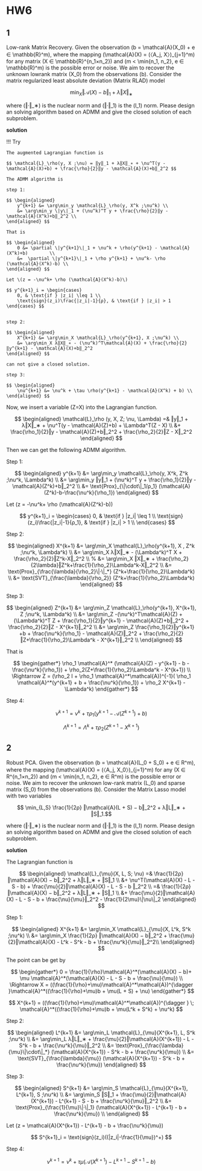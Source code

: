 # HW6

## 1

Low-rank Matrix Recovery. 
Given the observation \(b = \mathcal{A}(X_0) + e ∈ \mathbb{R}^m\), where the mapping \(\mathcal{A}(X) = (〈A_j, X〉)_{j=1}^m\) for any matrix \(X ∈ \mathbb{R}^{n_1×n_2}\) and \(m < \min\{n_1, n_2\}, e ∈ \mathbb{R}^m\) is the possible error or noise. 
We aim to recover the unknown lowrank matrix \(X_0\) from the observations \(b\). Consider the matrix regularized least absolute deviation (Matrix RLAD) model 

$$ \min_X ‖\mathcal{A}(X) − b‖_1 + λ‖X‖_∗ $$

where \(‖·‖_∗\) is the nuclear norm and \(‖·‖_1\) is the \(l_1\) norm.
Please design an solving algorithm based on ADMM and give the closed solution of each subproblem.



**solution**

!!! Try

    The augmented Lagrangian function is

    $$ \mathcal{L}_\rho(y, X ;\nu) = ‖y‖_1 + λ‖X‖_∗ + \nu^T(y - \mathcal{A}(X)+b) + \frac{\rho}{2}‖y - \mathcal{A}(X)+b‖_2^2 $$

    The ADMM algorithm is

    step 1:

    $$ \begin{aligned}
        y^{k+1} &= \arg\min_y \mathcal{L}_\rho(y, X^k ;\nu^k) \\
        &= \arg\min_y \|y\|_1 + (\nu^k)^T y + \frac{\rho}{2}‖y - \mathcal{A}(X^k)+b‖_2^2 \\
    \end{aligned} $$

    That is 

    $$ \begin{aligned}
        0 &= \partial \|y^{k+1}\|_1 + \nu^k + \rho(y^{k+1} - \mathcal{A}(X^k)+b)        \\
        &=  \partial \|y^{k+1}\|_1 + \rho y^{k+1} + \nu^k- \rho (\mathcal{A}(X^k)-b) \\
    \end{aligned} $$

    Let \(z = -\nu^k+ \rho (\mathcal{A}(X^k)-b)\)

    $$ y^{k+1}_i = \begin{cases}
        0, & \text{if } |z_i| \leq 1 \\
        \text{sign}(z_i)\frac{|z_i|-1}{ρ}, & \text{if } |z_i| > 1
    \end{cases} $$


    step 2:

    $$ \begin{aligned}
        X^{k+1} &= \arg\min_X \mathcal{L}_\rho(y^{k+1}, X ;\nu^k) \\
        &= \arg\min_X λ‖X‖_∗ - (\nu^k)^T\mathcal{A}(X) + \frac{\rho}{2}‖y^{k+1} - \mathcal{A}(X)+b‖_2^2
    \end{aligned} $$

    can not give a closed solution.

    step 3:

    $$ \begin{aligned}
        \nu^{k+1} &= \nu^k + \tau \rho(y^{k+1} - \mathcal{A}(X^k) + b) \\
    \end{aligned} $$



Now, we insert a variable \(Z=X\) into the Lagrangian function.

$$ \begin{aligned}
    \mathcal{L}_\rho (y, X, Z; \nu, \Lambda) 
    =&  ‖y‖_1 + λ‖X‖_∗ + \nu^T(y - \mathcal{A}(Z)+b) + \Lambda^T(Z - X)    \\
    &+ \frac{\rho_1}{2}‖y - \mathcal{A}(Z)+b‖_2^2 + \frac{\rho_2}{2}‖Z - X‖_2^2
\end{aligned}   $$

Then we can get the following ADMM algorithm.

Step 1:

$$ \begin{aligned}
    y^{k+1} &= \arg\min_y \mathcal{L}_\rho(y, X^k, Z^k ;\nu^k, \Lambda^k) \\
    &= \arg\min_y ‖y‖_1 + (\nu^k)^T y + \frac{\rho_1}{2}‖y - \mathcal{A}(Z^k)+b‖_2^2    \\
    &= \text{Prox}_{\|\cdot\|_1/ρ_1} (\mathcal{A}(Z^k)-b-\frac{\nu^k}{\rho_1})
\end{aligned} $$

Let \(z = -\nu^k+ \rho (\mathcal{A}(Z^k)-b)\)

$$ y^{k+1}_i = \begin{cases}
    0, & \text{if } |z_i| \leq 1 \\
    \text{sign}(z_i)\frac{|z_i|-1}{ρ_1}, & \text{if } |z_i| > 1 \\
\end{cases} $$

Step 2:

$$ \begin{aligned}
    X^{k+1} &= \arg\min_X \mathcal{L}_\rho(y^{k+1}, X , Z^k ;\nu^k, \Lambda^k) \\
    &= \arg\min_X λ‖X‖_∗ - (\Lambda^k)^T X + \frac{\rho_2}{2}‖Z^k-X‖_2^2       \\
    % &= \arg\min_X ‖X‖_∗  + \frac{\rho_2}{2\lambda}‖Z^k+\frac{1}{\rho_2}\Lambda^k-X‖_2^2       \\
    &= \text{Prox}_{\frac{\lambda}{\rho_2}\|·\|_*} (Z^k+\frac{1}{\rho_2}\Lambda^k)    \\
    &= \text{SVT}_{\frac{\lambda}{\rho_2}} (Z^k+\frac{1}{\rho_2}\Lambda^k)
\end{aligned} $$

Step 3:

$$ \begin{aligned}
    Z^{k+1} &= \arg\min_Z \mathcal{L}_\rho(y^{k+1}, X^{k+1}, Z ;\nu^k, \Lambda^k) \\
    &= \arg\min_Z  -(\nu^k)^T\mathcal{A}(Z) + (\Lambda^k)^T Z +  \frac{\rho_1}{2}‖y^{k+1} - \mathcal{A}(Z)+b‖_2^2 + \frac{\rho_2}{2}‖Z - X^{k+1}‖_2^2    \\
    &= \arg\min_Z    \frac{\rho_1}{2}‖y^{k+1} +b + \frac{\nu^k}{\rho_1} - \mathcal{A}(Z)‖_2^2 + \frac{\rho_2}{2}‖Z+\frac{1}{\rho_2}\Lambda^k - X^{k+1}‖_2^2    \\
\end{aligned} $$

That is 

$$ \begin{gather*}
    \rho_1 \mathcal{A}^* (\mathcal{A}(Z) - y^{k+1} - b - \frac{\nu^k}{\rho_1}) + \rho_2(Z+\frac{1}{\rho_2}\Lambda^k - X^{k+1}) \\
    \Rightarrow
    Z = (\rho_2 I + \rho_1 \mathcal{A}^*\mathcal{A})^{-1}( \rho_1 \mathcal{A}^*(y^{k+1} + b + \frac{\nu^k}{\rho_1}) + \rho_2 X^{k+1} - \Lambda^k)
\end{gather*} $$

Step 4:

$$ \nu^{k+1} = \nu^k + \tau \rho_1(y^{k+1} - \mathcal{A}(Z^{k+1}) + b) $$

$$ \Lambda^{k+1} = \Lambda^k + \tau \rho_2(Z^{k+1} - X^{k+1}) $$




## 2

Robust PCA. Given the observation \(b = \mathcal{A}(L_0 + S_0) + e ∈ R^m\), where the mapping \(\mathcal{A}(X) = (〈A_j, X_0〉)_{j=1}^m\) for any \(X ∈ R^{n_1×n_2}\) and \(m < \min\{n_1, n_2\}, e ∈ R^m\) is the possible error or noise. We aim to recover the unknown low-rank matrix \(L_0\) and sparse matrix \(S_0\) from the observations \(b\). Consider the Matrix Lasso model with two variables 

$$ \min_{L,S} \frac{1}{2ρ} ‖\mathcal{A}(L + S) − b‖_2^2 + λ‖L‖_∗ + ‖S‖_1.$$

where \(‖·‖_∗\) is the nuclear norm and \(‖·‖_1\) is the \(l_1\) norm. Please design an solving algorithm based on ADMM and give the closed solution of each subproblem.


**solution**

The Lagrangian function is

$$ \begin{aligned}
    \mathcal{L}_{\mu}(X, L, S; \nu) =&  \frac{1}{2ρ} ‖\mathcal{A}(X) − b‖_2^2 + λ‖L‖_∗ + ‖S‖_1 \\
    &+ \nu^T(\mathcal{A}(X) - L - S - b) + \frac{\mu}{2}‖\mathcal{A}(X) - L - S - b ‖_2^2  \\
    =&  \frac{1}{2ρ} ‖\mathcal{A}(X) − b‖_2^2 + λ‖L‖_∗ + ‖S‖_1 \\
    &+ \frac{\mu}{2}‖\mathcal{A}(X) - L - S - b + \frac{\nu}{\mu}‖_2^2  - \frac{1}{2\mu}\|\nu\|_2
\end{aligned} $$


Step 1:

$$ \begin{aligned}
    X^{k+1} &= \arg\min_X \mathcal{L}_{\mu}(X, L^k, S^k ;\nu^k) \\
    &= \arg\min_X \frac{1}{2ρ} ‖\mathcal{A}(X) − b‖_2^2 + \frac{\mu}{2}‖\mathcal{A}(X) - L^k - S^k - b + \frac{\nu^k}{\mu}‖_2^2\\
\end{aligned} $$

The point can be get by

$$ \begin{gather*}
    0 = \frac{1}{\rho}\mathcal{A}^*(\mathcal{A}(X) − b)+ \mu \mathcal{A}^*(\mathcal{A}(X) - L - S - b + \frac{\nu}{\mu}) \\
    \Rightarrow X = ((\frac{1}{\rho}+\mu)\mathcal{A}^*\mathcal{A})^{\dagger }\mathcal{A}^*((\frac{1}{\rho}+\mu)b + \mu(L + S) + \nu)
\end{gather*} $$

$$ X^{k+1} = ((\frac{1}{\rho}+\mu)\mathcal{A}^*\mathcal{A})^{\dagger } \;
\mathcal{A}^*((\frac{1}{\rho}+\mu)b + \mu(L^k + S^k) + \nu^k) $$


Step 2:

$$ \begin{aligned}
    L^{k+1} &= \arg\min_L \mathcal{L}_{\mu}(X^{k+1}, L, S^k ;\nu^k) \\
    &= \arg\min_L λ‖L‖_∗ + \frac{\mu}{2}‖\mathcal{A}(X^{k+1}) - L - S^k - b + \frac{\nu^k}{\mu}‖_2^2 \\
    &= \text{Prox}_{\frac{\lambda}{\mu}\|\cdot\|_*} (\mathcal{A}(X^{k+1}) - S^k - b + \frac{\nu^k}{\mu})    \\
    &= \text{SVT}_{\frac{\lambda}{\mu}} (\mathcal{A}(X^{k+1}) - S^k - b + \frac{\nu^k}{\mu})
\end{aligned} $$



Step 3:

$$ \begin{aligned}
    S^{k+1} &= \arg\min_S \mathcal{L}_{\mu}(X^{k+1}, L^{k+1}, S ;\nu^k) \\
    &= \arg\min_S ‖S‖_1 + \frac{\mu}{2}‖\mathcal{A}(X^{k+1}) - L^{k+1} - S - b + \frac{\nu^k}{\mu}‖_2^2 \\
    &= \text{Prox}_{\frac{1}{\mu}\|·\|_1} (\mathcal{A}(X^{k+1}) - L^{k+1} - b + \frac{\nu^k}{\mu})    \\
\end{aligned} $$

Let \(z = \mathcal{A}(X^{k+1}) - L^{k+1} - b + \frac{\nu^k}{\mu}\)

$$ S^{k+1}_i = \text{sign}(z_i)((|z_i|-\frac{1}{\mu})^+)  $$



Step 4:

$$ \nu^{k+1} = \nu^k + \tau \mu(\mathcal{A}(X^{k+1}) - L^{k+1} - S^{k+1} - b) $$


